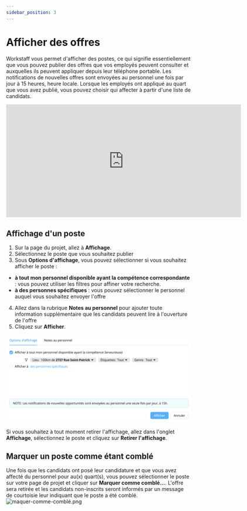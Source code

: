 ```yaml
---
sidebar_position: 3
---
```


# Afficher des offres 
Workstaff vous permet d'afficher des postes, ce qui signifie essentiellement que vous pouvez publier des offres que vos employés peuvent consulter et auxquelles ils peuvent appliquer depuis leur téléphone portable. Les notifications de nouvelles offres sont envoyées au personnel une fois par jour à 15 heures, heure locale. Lorsque les employés ont appliqué au quart que vous avez publié, vous pouvez choisir qui affecter à partir d'une liste de candidats.

<iframe width="640" height="307" src="https://www.loom.com/embed/d09328b5769d4537a01a8a94ac8a8582" frameborder="0" webkitallowfullscreen mozallowfullscreen allowfullscreen></iframe> 

## Affichage d'un poste
1. Sur la page du projet, allez à **Affichage**.
2. Sélectionnez le poste que vous souhaitez publier
3. Sous **Options d'affichage**, vous pouvez sélectionner si vous souhaitez afficher le poste :
- **à tout mon personnel disponible ayant la compétence correspondante** : vous pouvez utiliser les filtres pour affiner votre recherche.
- **à des personnes spécifiques** : vous pouvez sélectionner le personnel auquel vous souhaitez envoyer l'offre
4. Allez dans la rubrique **Notes au personnel** pour ajouter toute information supplémentaire que les candidats peuvent lire à l'ouverture de l'offre
5. Cliquez sur **Afficher**.

![affichage.png](Images/affichage.png)

Si vous souhaitez à tout moment retirer l'affichage, allez dans l'onglet **Affichage**, sélectionnez le poste et cliquez sur **Retirer l'affichage**. 

## Marquer un poste comme étant comblé
Une fois que les candidats ont posé leur candidature et que vous avez affecté du personnel pour au(x) quart(s), vous pouvez sélectionner le poste sur votre page de projet et cliquer sur **Marquer comme comblé...**. L'offre sera retirée et les candidats non-inscrits seront informés par un message de courtoisie leur indiquant que le poste a été comblé.
![maquer-comme-comblé.png](Images/marquer-comme-comblé.png)